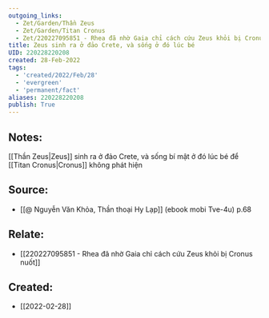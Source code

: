 ```yaml
---
outgoing_links:
  - Zet/Garden/Thần Zeus
  - Zet/Garden/Titan Cronus
  - Zet/220227095851 - Rhea đã nhờ Gaia chỉ cách cứu Zeus khỏi bị Cronus nuốt
title: Zeus sinh ra ở đảo Crete, và sống ở đó lúc bé
UID: 220228220208
created: 28-Feb-2022
tags:
  - 'created/2022/Feb/28'
  - 'evergreen'
  - 'permanent/fact'
aliases: 220228220208
publish: True
---
```

## Notes:
[[Thần Zeus|Zeus]] sinh ra ở đảo Crete, và sống bí mật ở đó lúc bé để [[Titan Cronus|Cronus]] không phát hiện

## Source:
- [[@ Nguyễn Văn Khỏa, Thần thoại Hy Lạp]] (ebook mobi Tve-4u) p.68

## Relate:
- [[220227095851 - Rhea đã nhờ Gaia chỉ cách cứu Zeus khỏi bị Cronus nuốt]]
## Created:
- [[2022-02-28]]

